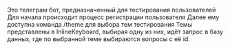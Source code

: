 Это телеграм бот, предназначенный для тестирования пользователей
Для начала происходит процесс регистрации пользователя
Далее ему доступна команда /theme для выбора тем тестирования
Темы представлены в InlineKeyboard, выбирая одну из них, идёт запрос в базу данных, где по выбранной теме выбираются вопросы с её id.